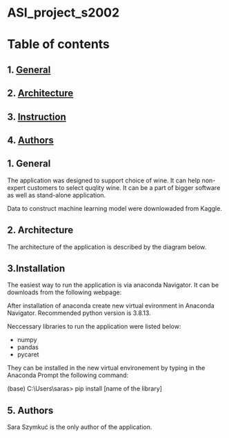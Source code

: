 # ASI_project_s2002
# Table of contents
## 1. [General](#general)
## 2. [Architecture](#architecture)
## 3. [Instruction](#instruction)
## 4. [Authors](#authors)

## 1. General <a name="general"></a>
The application was designed to support choice of wine. It can help non-expert customers to select quqlity wine. It can be a part of bigger software as well as stand-alone application.

Data to construct machine learning model were downlowaded from Kaggle.

## 2. Architecture <a name="architecture"></a>
The architecture of the application is described by the diagram below.

## 3.Installation <a name="installation"></a>

The easiest way to run the application is via anaconda Navigator. It can be downloads from the following webpage:

After installation of anaconda create new virtual evironment in Anaconda Navigator. Recommended python version is 3.8.13.

Neccessary libraries to run the application were listed below:
- numpy 
- pandas
- pycaret

They can be installed in the new virtual environement by typing in the Anaconda Prompt the following command:

(base) C:\Users\saras> pip install [name of the library]



## 5. Authors <a name="authors"></a>
Sara Szymkuć is the only author of the application.
